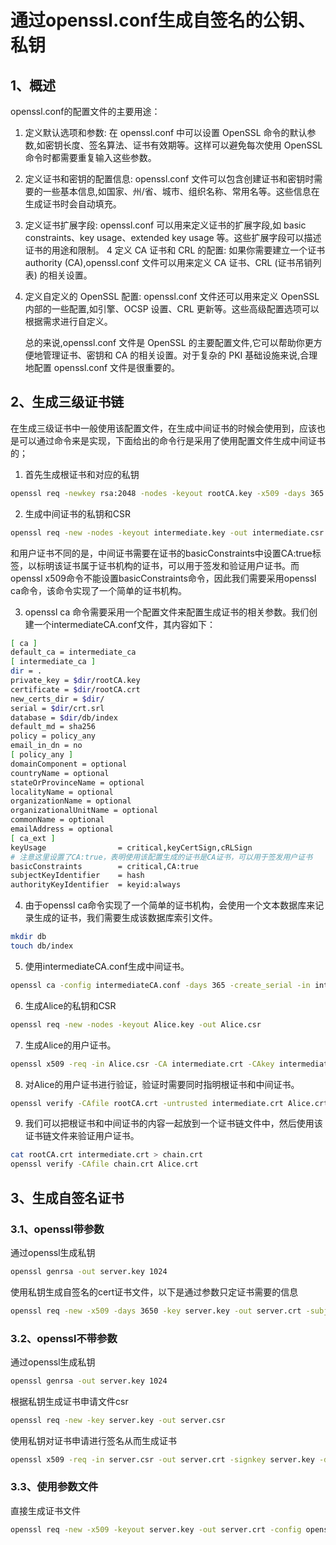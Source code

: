 # 通过openssl.conf生成自签名的公钥、私钥

## 1、概述

openssl.conf的配置文件的主要用途：

1. 定义默认选项和参数:
   在 openssl.conf 中可以设置 OpenSSL 命令的默认参数,如密钥长度、签名算法、证书有效期等。这样可以避免每次使用 OpenSSL 命令时都需要重复输入这些参数。

2. 定义证书和密钥的配置信息:
   openssl.conf 文件可以包含创建证书和密钥时需要的一些基本信息,如国家、州/省、城市、组织名称、常用名等。这些信息在生成证书时会自动填充。

3. 定义证书扩展字段:
   openssl.conf 可以用来定义证书的扩展字段,如 basic constraints、key usage、extended key usage 等。这些扩展字段可以描述证书的用途和限制。
   4 定义 CA 证书和 CRL 的配置:
   如果你需要建立一个证书authority (CA),openssl.conf 文件可以用来定义 CA 证书、CRL (证书吊销列表) 的相关设置。

4. 定义自定义的 OpenSSL 配置:
   openssl.conf 文件还可以用来定义 OpenSSL 内部的一些配置,如引擎、OCSP 设置、CRL 更新等。这些高级配置选项可以根据需求进行自定义。

   总的来说,openssl.conf 文件是 OpenSSL 的主要配置文件,它可以帮助你更方便地管理证书、密钥和 CA 的相关设置。对于复杂的 PKI 基础设施来说,合理地配置 openssl.conf 文件是很重要的。



## 2、生成三级证书链

在生成三级证书中一般使用该配置文件，在生成中间证书的时候会使用到，应该也是可以通过命令来是实现，下面给出的命令行是采用了使用配置文件生成中间证书的；

1. 首先生成根证书和对应的私钥

```bash
openssl req -newkey rsa:2048 -nodes -keyout rootCA.key -x509 -days 365 -out rootCA.crt
```

2. 生成中间证书的私钥和CSR

```bash
openssl req -new -nodes -keyout intermediate.key -out intermediate.csr
```

和用户证书不同的是，中间证书需要在证书的basicConstraints中设置CA:true标签，以标明该证书属于证书机构的证书，可以用于签发和验证用户证书。而openssl x509命令不能设置basicConstraints命令，因此我们需要采用openssl ca命令，该命令实现了一个简单的证书机构。

3. openssl ca 命令需要采用一个配置文件来配置生成证书的相关参数。我们创建一个intermediateCA.conf文件，其内容如下：

```bash
[ ca ]
default_ca = intermediate_ca
[ intermediate_ca ]
dir = .
private_key = $dir/rootCA.key
certificate = $dir/rootCA.crt
new_certs_dir = $dir/
serial = $dir/crt.srl
database = $dir/db/index
default_md = sha256
policy = policy_any
email_in_dn = no
[ policy_any ]
domainComponent = optional
countryName = optional
stateOrProvinceName = optional
localityName = optional
organizationName = optional
organizationalUnitName = optional
commonName = optional
emailAddress = optional
[ ca_ext ]
keyUsage                = critical,keyCertSign,cRLSign
# 注意这里设置了CA:true，表明使用该配置生成的证书是CA证书，可以用于签发用户证书
basicConstraints        = critical,CA:true
subjectKeyIdentifier    = hash
authorityKeyIdentifier  = keyid:always
```

4. 由于openssl ca命令实现了一个简单的证书机构，会使用一个文本数据库来记录生成的证书，我们需要生成该数据库索引文件。

```bash
mkdir db
touch db/index
```

5. 使用intermediateCA.conf生成中间证书。

```bash
openssl ca -config intermediateCA.conf -days 365 -create_serial -in intermediate.csr -out intermediate.crt -extensions ca_ext -notext
```

6. 生成Alice的私钥和CSR

```bash
openssl req -new -nodes -keyout Alice.key -out Alice.csr
```

7. 生成Alice的用户证书。

```bash
openssl x509 -req -in Alice.csr -CA intermediate.crt -CAkey intermediate.key -CAcreateserial -out Alice.crt
```

8. 对Alice的用户证书进行验证，验证时需要同时指明根证书和中间证书。

```bash
openssl verify -CAfile rootCA.crt -untrusted intermediate.crt Alice.crt
```

9. 我们可以把根证书和中间证书的内容一起放到一个证书链文件中，然后使用该证书链文件来验证用户证书。

```bash
cat rootCA.crt intermediate.crt > chain.crt
openssl verify -CAfile chain.crt Alice.crt
```

## 3、生成自签名证书

### 3.1、openssl带参数

通过openssl生成私钥

```bash
openssl genrsa -out server.key 1024
```

使用私钥生成自签名的cert证书文件，以下是通过参数只定证书需要的信息

```bash
openssl req -new -x509 -days 3650 -key server.key -out server.crt -subj "/C=CN/ST=Shanghai/L=Shanghai/O=litcompute/OU=Dev/CN=gitlab01"

```

### 3.2、openssl不带参数

通过openssl生成私钥

```bash
openssl genrsa -out server.key 1024
```

根据私钥生成证书申请文件csr

```bash
openssl req -new -key server.key -out server.csr	
```

使用私钥对证书申请进行签名从而生成证书

```bash
openssl x509 -req -in server.csr -out server.crt -signkey server.key -days 3650
```

### 3.3、使用参数文件

直接生成证书文件

```bash
openssl req -new -x509 -keyout server.key -out server.crt -config openssl.cnf
```


